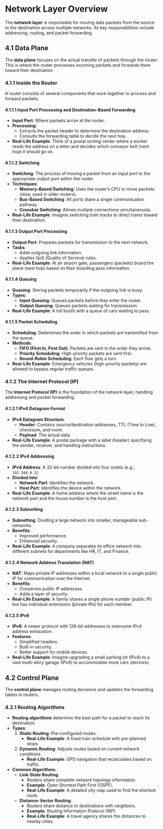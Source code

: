 # Network Layer Overview

The **network layer** is responsible for moving data packets from the source to the destination across multiple networks. Its key responsibilities include addressing, routing, and packet forwarding.

## 4.1 Data Plane

The **data plane** focuses on the actual transfer of packets through the router. This is where the router processes incoming packets and forwards them toward their destination.

### 4.1.1 Inside the Router

A router consists of several components that work together to process and forward packets.

#### 4.1.1.1 Input Port Processing and Destination-Based Forwarding

- **Input Port**: Where packets arrive at the router.
- **Processing**:
  - Extracts the packet header to determine the destination address.
  - Consults the forwarding table to decide the next hop.
- **Real-Life Example**: Think of a postal sorting center where a worker reads the address on a letter and decides which conveyor belt (next hop) it should go on.

#### 4.1.1.2 Switching

- **Switching**: The process of moving a packet from an input port to the appropriate output port within the router.
- **Techniques**:
  - **Memory-Based Switching**: Uses the router’s CPU to move packets (slow, used in older routers).
  - **Bus-Based Switching**: All ports share a single communication pathway.
  - **Crossbar Switching**: Allows multiple connections simultaneously.
- **Real-Life Example**: Imagine switching train tracks to direct trains toward their destination.

#### 4.1.1.3 Output Port Processing

- **Output Port**: Prepares packets for transmission to the next network.
- **Tasks**:
  - Adds outgoing link information.
  - Applies QoS (Quality of Service) rules.
- **Real-Life Example**: At an airport gate, passengers (packets) board the plane (next hop) based on their boarding pass information.

#### 4.1.1.4 Queuing

- **Queuing**: Storing packets temporarily if the outgoing link is busy.
- **Types**:
  - **Input Queuing**: Queues packets before they enter the router.
  - **Output Queuing**: Queues packets waiting for transmission.
- **Real-Life Example**: A toll booth with a queue of cars waiting to pass.

#### 4.1.1.5 Packet Scheduling

- **Scheduling**: Determines the order in which packets are transmitted from the queue.
- **Methods**:
  - **FIFO (First In, First Out)**: Packets are sent in the order they arrive.
  - **Priority Scheduling**: High-priority packets are sent first.
  - **Round-Robin Scheduling**: Each flow gets a turn.
- **Real-Life Example**: Emergency vehicles (high-priority packets) are allowed to bypass regular traffic queues.

### 4.1.2 The Internet Protocol (IP)

The **Internet Protocol (IP)** is the foundation of the network layer, handling addressing and packet forwarding.

#### 4.1.2.1 IPv4 Datagram Format

- **IPv4 Datagram Structure**:
  - **Header**: Contains source/destination addresses, TTL (Time to Live), checksum, and more.
  - **Payload**: The actual data.
- **Real-Life Example**: A postal package with a label (header) specifying the sender, receiver, and handling instructions.

#### 4.1.2.2 IPv4 Addressing

- **IPv4 Address**: A 32-bit number divided into four octets (e.g., `192.168.0.1`).
- **Divided Into**:
  - **Network Part**: Identifies the network.
  - **Host Part**: Identifies the device within the network.
- **Real-Life Example**: A home address where the street name is the network part and the house number is the host part.

#### 4.1.2.3 Subnetting

- **Subnetting**: Dividing a large network into smaller, manageable sub-networks.
- **Benefits**:
  - Improved performance.
  - Enhanced security.
- **Real-Life Example**: A company separates its office network into different subnets for departments like HR, IT, and Finance.

#### 4.1.2.4 Network Address Translation (NAT)

- **NAT**: Maps private IP addresses within a local network to a single public IP for communication over the Internet.
- **Benefits**:
  - Conserves public IP addresses.
  - Adds a layer of security.
- **Real-Life Example**: A family shares a single phone number (public IP) but has individual extensions (private IPs) for each member.

#### 4.1.2.5 IPv6

- **IPv6**: A newer protocol with 128-bit addresses to overcome IPv4 address exhaustion.
- **Features**:
  - Simplified headers.
  - Built-in security.
  - Better support for mobile devices.
- **Real-Life Example**: Imagine upgrading a small parking lot (IPv4) to a vast multi-story garage (IPv6) to accommodate more cars (devices).

## 4.2 Control Plane

The **control plane** manages routing decisions and updates the forwarding tables in routers.

### 4.2.1 Routing Algorithms

- **Routing algorithms** determine the best path for a packet to reach its destination.
- **Types**:
  1. **Static Routing**: Pre-configured routes.
     - **Real-Life Example**: A fixed train schedule with pre-planned stops.
  2. **Dynamic Routing**: Adjusts routes based on current network conditions.
     - **Real-Life Example**: GPS navigation that recalculates based on traffic.
- **Common Algorithms**:
  - **Link-State Routing**:
    - Routers share complete network topology information.
    - **Example**: Open Shortest Path First (OSPF).
    - **Real-Life Example**: A detailed city map used to find the shortest route.
  - **Distance-Vector Routing**:
    - Routers share distance to destinations with neighbors.
    - **Example**: Routing Information Protocol (RIP).
    - **Real-Life Example**: A travel agency shares the distances to nearby cities.
